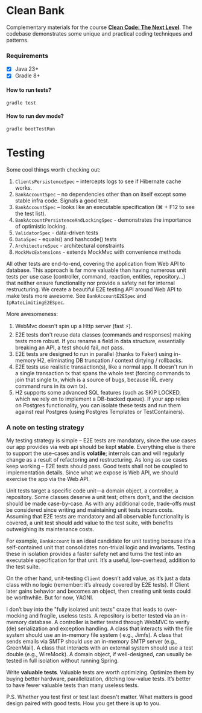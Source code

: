 # Clean Bank

Complementary materials for the course **[Clean Code: The Next Level](https://cleancode.training)**. The codebase
demonstrates some unique and practical coding techniques and patterns.

### Requirements

- [x] Java 23+
- [x] Gradle 8+

#### How to run tests?

```
gradle test
```

#### How to run dev mode?

```
gradle bootTestRun
```

# Testing

Some cool things worth checking out:

1. `ClientsPersistenceSpec` – intercepts logs to see if Hibernate cache works.
1. `BankAccountSpec` – no dependencies other than on itself except some stable infra code. Signals a good test.
1. `BankAccountSpec` – looks like an executable specification (⌘ + F12 to see the test list).
1. `BankAccountPersistenceAndLockingSpec` - demonstrates the importance of optimistic locking.
1. `ValidatorSpec` - data-driven tests
1. `DataSpec` - equals() and hashcode() tests
1. `ArchitectureSpec` - architectural constraints
1. `MockMvcExtensions` - extends MockMvc with convenience methods

All other tests are end-to-end, covering the application from Web API to database. This approach is far more valuable
than having numerous unit tests per use case (controller, command, reaction, entities, repository...) that neither
ensure functionality nor provide a safety net for internal restructuring. We create a beautiful E2E testing API around
Web API to make tests more awesome.
See `BankAccountE2ESpec` and `IpRateLimitingE2ESpec`.

More awesomeness:

1. WebMvc doesn't spin up a Http server (fast ⚡).
1. E2E tests don't reuse data classes (commands and responses) making tests more robust. If you rename a field in data
   structure, essentially breaking an API, a test should fail, not pass.
1. E2E tests are designed to run in parallel (thanks to Faker) using in-memory H2, eliminating DB truncation / context
   dirtying / rollbacks.
1. E2E tests use realistic transaction(s), like a normal app. It doesn't run in a single transaction tx that spans the
   whole test (forcing commands to join that single tx, which is a source of bugs, because IRL every command runs in its
   own tx).
1. H2 supports some advanced SQL features (such as SKIP LOCKED, which we rely on to implement a DB-backed queue). If
   your app relies on Postgres functionality, you can isolate these tests and run them against real Postgres (using
   Postgres Templates or TestContainers).

### A note on testing strategy

My testing strategy is simple – E2E tests are mandatory, since the use cases our app provides via web api should be kept
**stable**. Everything else is there to support the use-cases and is **volatile**; internals can and will regularly
change as a result of refactoring and restructuring. As long as use cases keep working – E2E tests should pass. Good
tests shall not be coupled to implementation details. Since what we expose is Web API, we should exercise the app via
the Web API.

Unit tests target a specific code unit—a domain object, a controller, a repository. Some classes deserve a unit test;
others don’t, and the decision should be made case-by-case. As with any additional code, trade-offs must be considered
since writing and maintaining unit tests incurs costs. Assuming that E2E tests are mandatory and all observable
functionality is covered, a unit test should add value to the test suite, with benefits outweighing its maintenance
costs.

For example, `BankAccount` is an ideal candidate for unit testing because it’s a self-contained unit that consolidates
non-trivial logic and invariants. Testing these in isolation provides a faster safety net and turns the test into an
executable specification for that unit. It’s a useful, low-overhead, addition to the test suite.

On the other hand, unit-testing `Client` doesn’t add value, as it’s just a data class with no logic (remember: it’s
already covered by E2E tests). If Client later gains behavior and becomes an object, then creating unit tests could be
worthwhile. But for now, YAGNI.

I don’t buy into the "fully isolated unit tests" craze that leads to over-mocking and fragile, useless tests. A
repository is better tested via an in-memory database. A controller is better tested through WebMVC to verify (de)
serialization and exception handling. A class that interacts with the file system should use an in-memory file system (
e.g., Jimfs). A class that sends emails via SMTP should use an in-memory SMTP server (e.g., GreenMail). A class that
interacts with an external system should use a test double (e.g., WireMock). A domain object, if well-designed, can
usually be tested in full isolation without running Spring.

Write **valuable tests**. Valuable tests are worth optimizing. Optimize them by buying better hardware, parallelization,
ditching low-value tests. It’s better to have fewer valuable tests than many useless tests.

P.S. Whether you test first or test last doesn't matter. What matters is good design paired with good tests. How you get
there is up to you.
